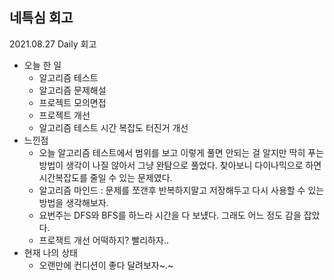 ## 네특심 회고

2021.08.27 Daily 회고

- 오늘 한 일
  - 알고리즘 테스트
  - 알고리즘 문제해설
  - 프로젝트 모의면접
  - 프로젝트 개선
  - 알고리즘 테스트 시간 복잡도 터진거 개선
- 느낀점
  - 오늘 알고리즘 테스트에서 범위를 보고 이렇게 풀면 안되는 걸 알지만 딱히 푸는 방법이 생각이 나질 않아서 그냥 완탐으로 풀었다. 찾아보니 다이나믹으로 하면 시간복잡도를 줄일 수 있는 문제였다.
  - 알고리즘 마인드 : 문제를 쪼갠후 반복하지말고 저장해두고 다시 사용할 수 있는 방법을 생각해보자.
  - 요번주는 DFS와 BFS를 하느라 시간을 다 보넀다. 그래도 어느 정도 감을 잡았다.
  - 프로잭트 개선 어떡하지? 빨리하자..
- 현재 나의 상태
  - 오랜만에 컨디션이 좋다 달려보자~.~